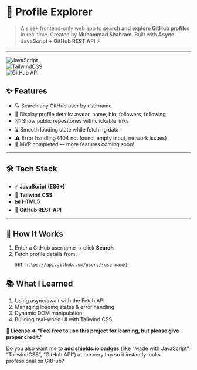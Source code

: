 # 🔎 Profile Explorer

> A sleek frontend-only web app to **search and explore GitHub profiles** in real time. Created by **Muhammad Shahram**.
Built with **Async JavaScript + GitHub REST API** ⚡  

---

![JavaScript](https://img.shields.io/badge/Made%20with-JavaScript-yellow)  
![TailwindCSS](https://img.shields.io/badge/Style-TailwindCSS-blue)  
![GitHub API](https://img.shields.io/badge/API-GitHub%20REST%20API-lightgrey)  


## ✨ Features  

- 🔍 Search any GitHub user by username  
- 👤 Display profile details: avatar, name, bio, followers, following  
- 📦 Show public repositories with clickable links  
- ⏳ Smooth loading state while fetching data  
- ⚠️ Error handling (404 not found, empty input, network issues)  
- 🌱 MVP completed — more features coming soon!  

---

## 🛠️ Tech Stack  

- ⚡ **JavaScript (ES6+)**  
- 🎨 **Tailwind CSS**  
- 🖼️ **HTML5**  
- 🔗 **GitHub REST API**  

---

## 🧩 How It Works  

1. Enter a GitHub username → click **Search**  
2. Fetch profile details from:  
   ```http
   GET https://api.github.com/users/{username}

## 📚 What I Learned

1) Using async/await with the Fetch API
2) Managing loading states & error handling
3) Dynamic DOM manipulation
4) Building real-world UI with Tailwind CSS

**📝 License
=> “Feel free to use this project for learning, but please give proper credit.”**


Do you also want me to **add shields.io badges** (like “Made with JavaScript”, “TailwindCSS”, “GitHub API”) at the very top so it instantly looks professional on GitHub?



